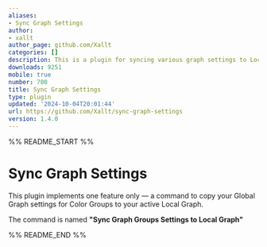```yaml
---
aliases:
- Sync Graph Settings
author:
- xallt
author_page: github.com/Xallt
categories: []
description: This is a plugin for syncing various graph settings to Local Graphs
downloads: 9251
mobile: true
number: 700
title: Sync Graph Settings
type: plugin
updated: '2024-10-04T20:01:44'
url: https://github.com/Xallt/sync-graph-settings
version: 1.4.0
---
```


%% README_START %%

# Sync Graph Settings

This plugin implements one feature only &mdash; a command to copy your Global Graph settings for Color Groups to your active Local Graph.

The command is named **"Sync Graph Groups Settings to Local Graph"**


%% README_END %%